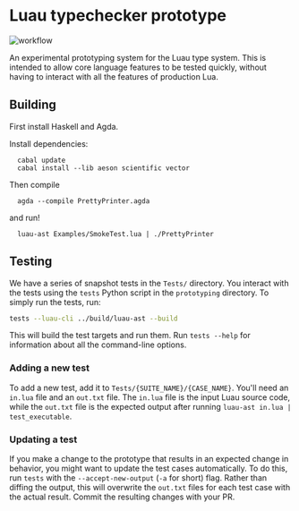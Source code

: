 # Luau typechecker prototype

![workflow](https://github.com/luau-lang/agda-typeck/actions/workflows/test.yml/badge.svg)

An experimental prototyping system for the Luau type system. This is
intended to allow core language features to be tested quickly, without
having to interact with all the features of production Lua.

## Building

First install Haskell and Agda.

Install dependencies:
```
  cabal update
  cabal install --lib aeson scientific vector
```

Then compile
```
  agda --compile PrettyPrinter.agda
```

and run!
```
  luau-ast Examples/SmokeTest.lua | ./PrettyPrinter
```

## Testing

We have a series of snapshot tests in the `Tests/` directory. You interact with the tests using the `tests` Python script in the `prototyping` directory. To simply run the tests, run:

```sh
tests --luau-cli ../build/luau-ast --build
```

This will build the test targets and run them. Run `tests --help` for information about all the command-line options.

### Adding a new test

To add a new test, add it to `Tests/{SUITE_NAME}/{CASE_NAME}`. You'll need an `in.lua` file and an `out.txt` file. The `in.lua` file is the input Luau source code, while the `out.txt` file is the expected output after running `luau-ast in.lua | test_executable`.

### Updating a test

If you make a change to the prototype that results in an expected change in behavior, you might want to update the test cases automatically. To do this, run `tests` with the `--accept-new-output` (`-a` for short) flag. Rather than diffing the output, this will overwrite the `out.txt` files for each test case with the actual result. Commit the resulting changes with your PR.
